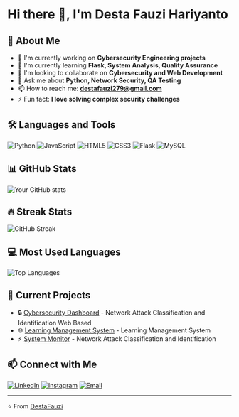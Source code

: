 # Hi there 👋, I'm Desta Fauzi Hariyanto

## 🚀 About Me
- 🔭 I'm currently working on **Cybersecurity Engineering projects**
- 🌱 I'm currently learning **Flask, System Analysis, Quality Assurance**
- 👯 I'm looking to collaborate on **Cybersecurity and Web Development**
- 💬 Ask me about **Python, Network Security, QA Testing**
- 📫 How to reach me: **destafauzi279@gmail.com**
- ⚡ Fun fact: **I love solving complex security challenges**

## 🛠️ Languages and Tools
![Python](https://img.shields.io/badge/-Python-3776AB?style=flat&logo=Python&logoColor=white)
![JavaScript](https://img.shields.io/badge/-JavaScript-F7DF1E?style=flat&logo=JavaScript&logoColor=black)
![HTML5](https://img.shields.io/badge/-HTML5-E34F26?style=flat&logo=HTML5&logoColor=white)
![CSS3](https://img.shields.io/badge/-CSS3-1572B6?style=flat&logo=CSS3&logoColor=white)
![Flask](https://img.shields.io/badge/-Flask-000000?style=flat&logo=Flask&logoColor=white)
![MySQL](https://img.shields.io/badge/-MySQL-4479A1?style=flat&logo=MySQL&logoColor=white)

## 📊 GitHub Stats
![Your GitHub stats](https://github-readme-stats.vercel.app/api?username=DestaFauzi&show_icons=true&theme=dark)

## 🔥 Streak Stats
![GitHub Streak](https://github-readme-streak-stats.herokuapp.com/?user=DestaFauzi&theme=dark)

## 💻 Most Used Languages
![Top Languages](https://github-readme-stats.vercel.app/api/top-langs/?username=DestaFauzi&layout=compact&theme=dark)


## 💼 Current Projects
- 🔒 [Cybersecurity Dashboard](https://github.com/DestaFauzi/network_attack_v2) - Network Attack Classification and Identification Web Based
- 🌐 [Learning Management System](https://github.com/DestaFauzi/quizsistemci4) - Learning Management System
- ⚡ [System Monitor](https://github.com/DestaFauzi/system-monitor) - Network Attack Classification and Identification

## 📫 Connect with Me
[![LinkedIn](https://img.shields.io/badge/-LinkedIn-0077B5?style=flat&logo=LinkedIn&logoColor=white)](https://linkedin.com/in/destafauzi)
[![Instagram](https://img.shields.io/badge/-Instagram-E4405F?style=flat&logo=Instagram&logoColor=white)](https://instagram.com/destafauziii)
[![Email](https://img.shields.io/badge/-Email-D14836?style=flat&logo=Gmail&logoColor=white)](mailto:destafauzi279@gmail.com)

---
⭐️ From [DestaFauzi](https://github.com/DestaFauzi)
